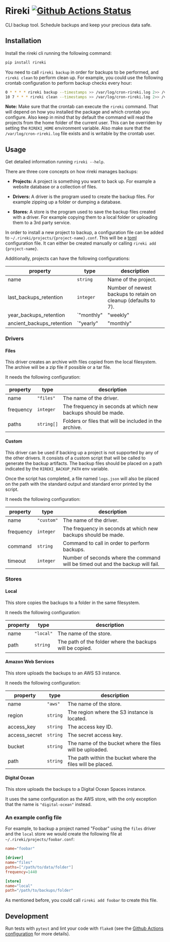 # Rireki [![Github Actions Status](https://github.com/noeldemartin/rireki/workflows/Testing/badge.svg)](https://github.com/noeldemartin/rireki/actions)

CLI backup tool. Schedule backups and keep your precious data safe.

## Installation

Install the rireki cli running the following command:

```sh
pip install rireki
```

You need to call `rireki backup` in order for backups to be performed, and `rireki clean` to perform clean up. For example, you could use the following crontab configuration to perform backup checks every hour:

```sh
0 * * * * rireki backup --timestamps >> /var/log/cron-rireki.log 2>> /var/log/cron-rireki.log
10 7 * * * rireki clean --timestamps >> /var/log/cron-rireki.log 2>> /var/log/cron-rireki.log
```

**Note:** Make sure that the crontab can execute the `rireki` command. That will depend on how you installed the package and which crontab you configure. Also keep in mind that by default the command will read the projects from the home folder of the current user. This can be overriden by setting the `RIREKI_HOME` environment variable. Also make sure that the `/var/log/cron-rireki.log` file exists and is writable by the crontab user.

## Usage

Get detailed information running `rireki --help`.

There are three core concepts on how rireki manages backups:

- **Projects:** A project is something you want to back up. For example a website database or a collection of files.

- **Drivers:** A driver is the program used to create the backup files. For example zipping up a folder or dumping a database.

- **Stores:** A store is the program used to save the backup files created with a driver. For example copying them to a local folder or uploading them to a 3rd party service.

In order to install a new project to backup, a configuration file can be added to `~/.rireki/projects/{project-name}.conf`. This will be a [toml](https://github.com/toml-lang/toml) configuration file. It can either be created manually or calling `rireki add {project-name}`.

Additionally, projects can have the following configurations:

| property                  | type                                       | description  |
| ------------------------- |--------------------------------------------| -------------|
| name                      | `string`                                   | Name of the project. |
| last_backups_retention    | `integer`                                  | Number of newest backups to retain on cleanup (defaults to 7). |
| year_backups_retention    | `"monthly" | "weekly" | "none"`            | Frequency of backups newer than a year to retain on cleanup (defaults to `monthly`). |
| ancient_backups_retention | `"yearly" | "monthly" | "weekly" | "none"` | Frequency of backups older than a year to retain on cleanup (defaults to `yearly`). |

### Drivers

#### Files

This driver creates an archive with files copied from the local filesystem. The archive will be a zip file if possible or a tar file.

It needs the following configuration:

| property      | type          | description  |
| ------------- |---------------| -------------|
| name          | `"files"`     | The name of the driver. |
| frequency     | `integer`     | The frequency in seconds at which new backups should be made. |
| paths         | `string[]`    | Folders or files that will be included in the archive. |

#### Custom

This driver can be used if backing up a project is not supported by any of the other drivers. It consists of a custom script that will be called to generate the backup artifacts. The backup files should be placed on a path indicated by the `RIREKI_BACKUP_PATH` env variable.

Once the script has completed, a file named `logs.json` will also be placed on the path with the standard output and standard error printed by the script.

It needs the following configuration:

| property      | type          | description  |
| ------------- |---------------| -------------|
| name          | `"custom"`    | The name of the driver. |
| frequency     | `integer`     | The frequency in seconds at which new backups should be made. |
| command       | `string`      | Command to call in order to perform backups. |
| timeout       | `integer`     | Number of seconds where the command will be timed out and the backup will fail. |

### Stores

#### Local

This store copies the backups to a folder in the same filesystem.

It needs the following configuration:

| property      | type          | description  |
| ------------- |---------------| -------------|
| name          | `"local"`     | The name of the store. |
| path          | `string`      | The path of the folder where the backups will be copied. |

#### Amazon Web Services

This store uploads the backups to an AWS S3 instance.

It needs the following configuration:

| property      | type          | description  |
| ------------- |---------------| -------------|
| name          | `"aws"`       | The name of the store. |
| region        | `string`      | The region where the S3 instance is located. |
| access_key    | `string`      | The access key ID. |
| access_secret | `string`      | The secret access key. |
| bucket        | `string`      | The name of the bucket where the files will be uploaded. |
| path          | `string`      | The path within the bucket where the files will be placed. |

#### Digital Ocean

This store uploads the backups to a Digital Ocean Spaces instance.

It uses the same configuration as the AWS store, with the only exception that the name is `"digital-ocean"` instead.

### An example config file

For example, to backup a project named "Foobar" using the `files` driver and the `local` store we would create the following file at `~/.rireki/projects/foobar.conf`:

```toml
name="foobar"

[driver]
name="files"
paths=["/path/to/data/folder"]
frequency=1440

[store]
name="local"
path="/path/to/backups/folder"
```

As mentioned before, you could call `rireki add foobar` to create this file.

## Development

Run tests with `pytest` and lint your code with `flake8` (see the [Github Actions configuration](.github/workflows/testing.yml) for more details).
